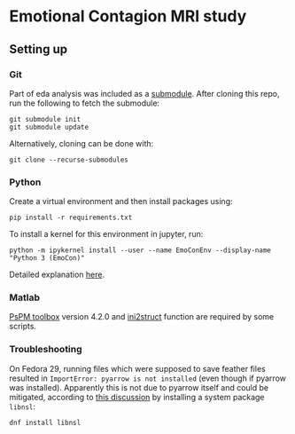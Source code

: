 Emotional Contagion MRI study
======

Setting up
------

### Git

Part of eda analysis was included as a [submodule](https://git-scm.com/book/en/v2/Git-Tools-Submodules). After cloning this repo, run the following to fetch the submodule:
```
git submodule init
git submodule update
```
Alternatively, cloning can be done with:
```
git clone --recurse-submodules
```

### Python

Create a virtual environment and then install packages using:
```
pip install -r requirements.txt
```

To install a kernel for this environment in jupyter, run:
```
python -m ipykernel install --user --name EmoConEnv --display-name "Python 3 (EmoCon)"
```
Detailed explanation [here](https://ipython.readthedocs.io/en/stable/install/kernel_install.html#kernels-for-different-environments).

### Matlab

[PsPM toolbox](http://pspm.sourceforge.net/) version 4.2.0 and [ini2struct](https://www.mathworks.com/matlabcentral/fileexchange/17177-ini2struct) function are required by some scripts.

### Troubleshooting

On Fedora 29, running files which were supposed to save feather files resulted in `ImportError: pyarrow is not installed` (even though if pyarrow was installed). Apparently this is not due to pyarrow itself and could be mitigated, according to [this discussion](https://issues.apache.org/jira/browse/BEAM-8110) by installing a system package `libnsl`:
```
dnf install libnsl
```
